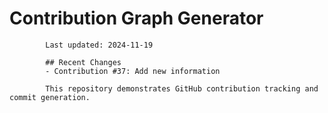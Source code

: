 # Contribution Graph Generator
            
            Last updated: 2024-11-19
            
            ## Recent Changes
            - Contribution #37: Add new information
            
            This repository demonstrates GitHub contribution tracking and commit generation.
        